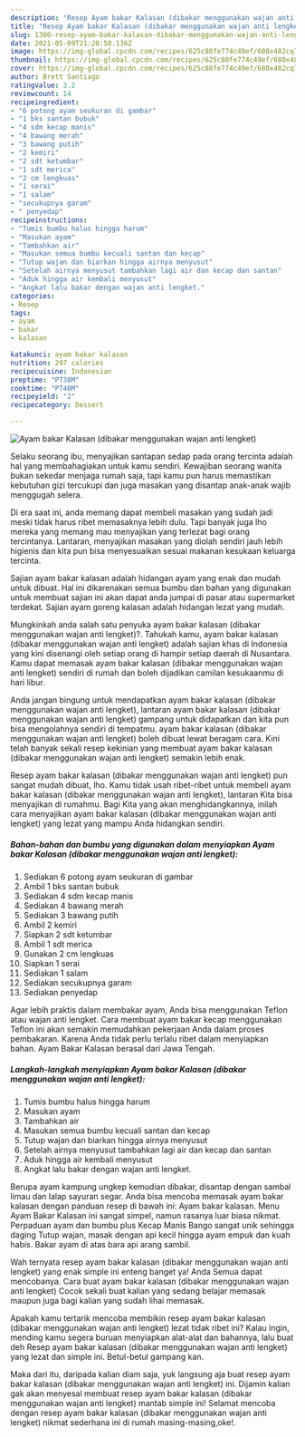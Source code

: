 ```yaml
---
description: "Resep Ayam bakar Kalasan (dibakar menggunakan wajan anti lengket) Sederhana dan Mudah Dibuat"
title: "Resep Ayam bakar Kalasan (dibakar menggunakan wajan anti lengket) Sederhana dan Mudah Dibuat"
slug: 1380-resep-ayam-bakar-kalasan-dibakar-menggunakan-wajan-anti-lengket-sederhana-dan-mudah-dibuat
date: 2021-05-09T21:20:50.136Z
image: https://img-global.cpcdn.com/recipes/625c88fe774c49ef/680x482cq70/ayam-bakar-kalasan-dibakar-menggunakan-wajan-anti-lengket-foto-resep-utama.jpg
thumbnail: https://img-global.cpcdn.com/recipes/625c88fe774c49ef/680x482cq70/ayam-bakar-kalasan-dibakar-menggunakan-wajan-anti-lengket-foto-resep-utama.jpg
cover: https://img-global.cpcdn.com/recipes/625c88fe774c49ef/680x482cq70/ayam-bakar-kalasan-dibakar-menggunakan-wajan-anti-lengket-foto-resep-utama.jpg
author: Brett Santiago
ratingvalue: 3.2
reviewcount: 14
recipeingredient:
- "6 potong ayam seukuran di gambar"
- "1 bks santan bubuk"
- "4 sdm kecap manis"
- "4 bawang merah"
- "3 bawang putih"
- "2 kemiri"
- "2 sdt ketumbar"
- "1 sdt merica"
- "2 cm lengkuas"
- "1 serai"
- "1 salam"
- "secukupnya garam"
- " penyedap"
recipeinstructions:
- "Tumis bumbu halus hingga harum"
- "Masukan ayam"
- "Tambahkan air"
- "Masukan semua bumbu kecuali santan dan kecap"
- "Tutup wajan dan biarkan hingga airnya menyusut"
- "Setelah airnya menyusut tambahkan lagi air dan kecap dan santan"
- "Aduk hingga air kembali menyusut"
- "Angkat lalu bakar dengan wajan anti lengket."
categories:
- Resep
tags:
- ayam
- bakar
- kalasan

katakunci: ayam bakar kalasan 
nutrition: 297 calories
recipecuisine: Indonesian
preptime: "PT38M"
cooktime: "PT40M"
recipeyield: "2"
recipecategory: Dessert

---
```



![Ayam bakar Kalasan (dibakar menggunakan wajan anti lengket)](https://img-global.cpcdn.com/recipes/625c88fe774c49ef/680x482cq70/ayam-bakar-kalasan-dibakar-menggunakan-wajan-anti-lengket-foto-resep-utama.jpg)

Selaku seorang ibu, menyajikan santapan sedap pada orang tercinta adalah hal yang membahagiakan untuk kamu sendiri. Kewajiban seorang  wanita bukan sekedar menjaga rumah saja, tapi kamu pun harus memastikan kebutuhan gizi tercukupi dan juga masakan yang disantap anak-anak wajib menggugah selera.

Di era  saat ini, anda memang dapat membeli masakan yang sudah jadi meski tidak harus ribet memasaknya lebih dulu. Tapi banyak juga lho mereka yang memang mau menyajikan yang terlezat bagi orang tercintanya. Lantaran, menyajikan masakan yang diolah sendiri jauh lebih higienis dan kita pun bisa menyesuaikan sesuai makanan kesukaan keluarga tercinta. 

Sajian ayam bakar kalasan adalah hidangan ayam yang enak dan mudah untuk dibuat. Hal ini dikarenakan semua bumbu dan bahan yang digunakan untuk membuat sajian ini akan dapat anda jumpai di pasar atau supermarket terdekat. Sajian ayam goreng kalasan adalah hidangan lezat yang mudah.

Mungkinkah anda salah satu penyuka ayam bakar kalasan (dibakar menggunakan wajan anti lengket)?. Tahukah kamu, ayam bakar kalasan (dibakar menggunakan wajan anti lengket) adalah sajian khas di Indonesia yang kini disenangi oleh setiap orang di hampir setiap daerah di Nusantara. Kamu dapat memasak ayam bakar kalasan (dibakar menggunakan wajan anti lengket) sendiri di rumah dan boleh dijadikan camilan kesukaanmu di hari libur.

Anda jangan bingung untuk mendapatkan ayam bakar kalasan (dibakar menggunakan wajan anti lengket), lantaran ayam bakar kalasan (dibakar menggunakan wajan anti lengket) gampang untuk didapatkan dan kita pun bisa mengolahnya sendiri di tempatmu. ayam bakar kalasan (dibakar menggunakan wajan anti lengket) boleh dibuat lewat beragam cara. Kini telah banyak sekali resep kekinian yang membuat ayam bakar kalasan (dibakar menggunakan wajan anti lengket) semakin lebih enak.

Resep ayam bakar kalasan (dibakar menggunakan wajan anti lengket) pun sangat mudah dibuat, lho. Kamu tidak usah ribet-ribet untuk membeli ayam bakar kalasan (dibakar menggunakan wajan anti lengket), lantaran Kita bisa menyajikan di rumahmu. Bagi Kita yang akan menghidangkannya, inilah cara menyajikan ayam bakar kalasan (dibakar menggunakan wajan anti lengket) yang lezat yang mampu Anda hidangkan sendiri.

<!--inarticleads1-->

##### Bahan-bahan dan bumbu yang digunakan dalam menyiapkan Ayam bakar Kalasan (dibakar menggunakan wajan anti lengket):

1. Sediakan 6 potong ayam seukuran di gambar
1. Ambil 1 bks santan bubuk
1. Sediakan 4 sdm kecap manis
1. Sediakan 4 bawang merah
1. Sediakan 3 bawang putih
1. Ambil 2 kemiri
1. Siapkan 2 sdt ketumbar
1. Ambil 1 sdt merica
1. Gunakan 2 cm lengkuas
1. Siapkan 1 serai
1. Sediakan 1 salam
1. Sediakan secukupnya garam
1. Sediakan  penyedap


Agar lebih praktis dalam membakar ayam, Anda bisa menggunakan Teflon atau wajan anti lengket. Cara membuat ayam bakar kecap menggunakan Teflon ini akan semakin memudahkan pekerjaan Anda dalam proses pembakaran. Karena Anda tidak perlu terlalu ribet dalam menyiapkan bahan. Ayam Bakar Kalasan berasal dari Jawa Tengah. 

<!--inarticleads2-->

##### Langkah-langkah menyiapkan Ayam bakar Kalasan (dibakar menggunakan wajan anti lengket):

1. Tumis bumbu halus hingga harum
1. Masukan ayam
1. Tambahkan air
1. Masukan semua bumbu kecuali santan dan kecap
1. Tutup wajan dan biarkan hingga airnya menyusut
1. Setelah airnya menyusut tambahkan lagi air dan kecap dan santan
1. Aduk hingga air kembali menyusut
1. Angkat lalu bakar dengan wajan anti lengket.


Berupa ayam kampung ungkep kemudian dibakar, disantap dengan sambal limau dan lalap sayuran segar. Anda bisa mencoba memasak ayam bakar kalasan dengan panduan resep di bawah ini: Ayam bakar kalasan. Menu Ayam Bakar Kalasan ini sangat simpel, namun rasanya luar biasa nikmat. Perpaduan ayam dan bumbu plus Kecap Manis Bango sangat unik sehingga daging Tutup wajan, masak dengan api kecil hingga ayam empuk dan kuah habis. Bakar ayam di atas bara api arang sambil. 

Wah ternyata resep ayam bakar kalasan (dibakar menggunakan wajan anti lengket) yang enak simple ini enteng banget ya! Anda Semua dapat mencobanya. Cara buat ayam bakar kalasan (dibakar menggunakan wajan anti lengket) Cocok sekali buat kalian yang sedang belajar memasak maupun juga bagi kalian yang sudah lihai memasak.

Apakah kamu tertarik mencoba membikin resep ayam bakar kalasan (dibakar menggunakan wajan anti lengket) lezat tidak ribet ini? Kalau ingin, mending kamu segera buruan menyiapkan alat-alat dan bahannya, lalu buat deh Resep ayam bakar kalasan (dibakar menggunakan wajan anti lengket) yang lezat dan simple ini. Betul-betul gampang kan. 

Maka dari itu, daripada kalian diam saja, yuk langsung aja buat resep ayam bakar kalasan (dibakar menggunakan wajan anti lengket) ini. Dijamin kalian gak akan menyesal membuat resep ayam bakar kalasan (dibakar menggunakan wajan anti lengket) mantab simple ini! Selamat mencoba dengan resep ayam bakar kalasan (dibakar menggunakan wajan anti lengket) nikmat sederhana ini di rumah masing-masing,oke!.

